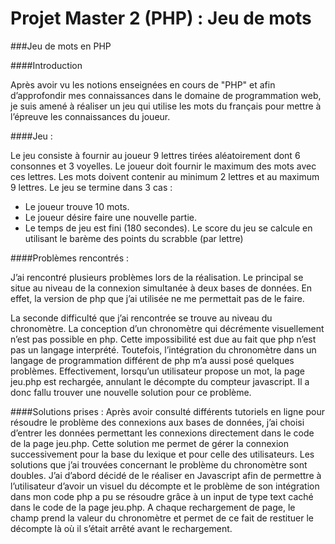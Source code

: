 Projet Master 2 (PHP) : Jeu de mots
===================

###Jeu de mots en PHP

####Introduction

Après avoir vu les notions enseignées en cours de "PHP" et afin d’approfondir mes connaissances dans le domaine de programmation web, je suis amené à réaliser un jeu qui utilise les mots du français pour mettre à l’épreuve les connaissances du joueur.

####Jeu : 

Le jeu consiste à fournir au joueur 9 lettres tirées aléatoirement dont 6 consonnes et 3 voyelles. Le joueur doit fournir le maximum des mots avec ces lettres. Les mots doivent contenir au minimum 2 lettres et au maximum 9 lettres. Le jeu se termine dans 3 cas :
- Le joueur trouve 10 mots.
- Le joueur désire faire une nouvelle partie.
- Le temps de jeu est fini (180 secondes).
Le score du jeu se calcule en utilisant le barème des points du scrabble (par lettre)

####Problèmes rencontrés :

J’ai rencontré plusieurs problèmes lors de la réalisation. Le principal se situe au niveau de la connexion simultanée à deux bases de données. En effet, la version de php que j’ai utilisée ne me permettait pas de le faire.

La seconde difficulté que j’ai rencontrée se trouve au niveau du chronomètre. La conception d’un chronomètre qui décrémente visuellement n’est pas possible en php. Cette impossibilité est due au fait que php n’est pas un langage interprété. Toutefois, l’intégration du chronomètre dans un langage de programmation différent de php m’a aussi posé quelques problèmes. Effectivement, lorsqu’un utilisateur propose un mot, la page jeu.php est rechargée, annulant le décompte du compteur javascript. Il a donc fallu trouver une nouvelle solution pour ce problème.

####Solutions prises :
Après avoir consulté différents tutoriels en ligne pour résoudre le problème des connexions aux bases de données, j’ai choisi d’entrer les données permettant les connexions directement dans le code de la page jeu.php. Cette solution me permet de gérer la connexion successivement pour la base du lexique et pour celle des utilisateurs.
Les solutions que j’ai trouvées concernant le problème du chronomètre sont doubles. J’ai d’abord décidé de le réaliser en Javascript afin de permettre à l’utilisateur d’avoir un visuel du décompte et le problème de son intégration dans mon code php a pu se résoudre grâce à un input de type text caché dans le code de la page jeu.php. A chaque rechargement de page, le champ prend la valeur du chronomètre et permet de ce fait de restituer le décompte là où il s’était arrêté avant le rechargement.